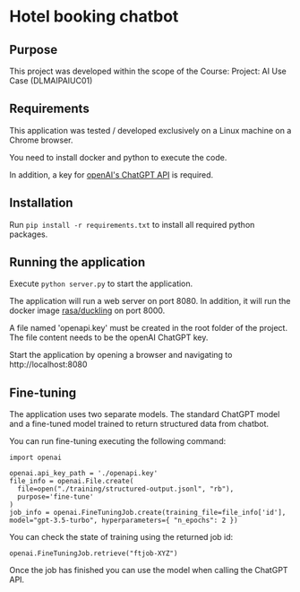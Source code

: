 # Hotel booking chatbot

## Purpose
This project was developed within the scope of the Course: Project: AI Use Case (DLMAIPAIUC01)

## Requirements
This application was tested / developed exclusively on a Linux machine on a Chrome browser.

You need to install docker and python to execute the code.

In addition, a key for [openAI's ChatGPT API](https://platform.openai.com/docs/introduction) is required.

## Installation
Run 
`pip install -r requirements.txt`
to install all required python packages.

## Running the application
Execute
`python server.py`
to start the application.

The application will run a web server on port 8080.
In addition, it will run the docker image [rasa/duckling](https://hub.docker.com/r/rasa/duckling) on port 8000.

A file named 'openapi.key' must be created in the root folder of the project. 
The file content needs to be the openAI ChatGPT key.

Start the application by opening a browser and navigating to http://localhost:8080

## Fine-tuning

The application uses two separate models. 
The standard ChatGPT model and a fine-tuned model trained to return structured data from chatbot.

You can run fine-tuning executing the following command:
```
import openai

openai.api_key_path = './openapi.key'
file_info = openai.File.create(
  file=open("./training/structured-output.jsonl", "rb"),
  purpose='fine-tune'
)
job_info = openai.FineTuningJob.create(training_file=file_info['id'], model="gpt-3.5-turbo", hyperparameters={ "n_epochs": 2 })
```

You can check the state of training using the returned job id:
```
openai.FineTuningJob.retrieve("ftjob-XYZ")
```

Once the job has finished you can use the model
when calling the ChatGPT API.

